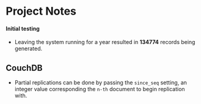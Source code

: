 # Project Notes
#### Initial testing
- Leaving the system running for a year resulted in **134774** records being generated. 

## CouchDB
- Partial replications can be done by passing the  `since_seq` setting, an integer value 
corresponding the `n-th` document to begin replication with.
